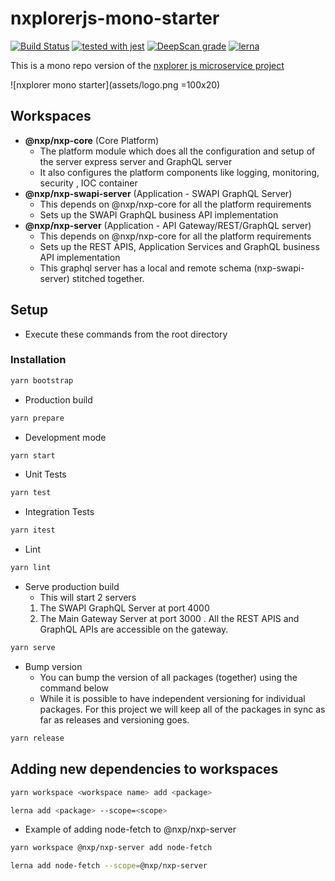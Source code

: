 # nxplorerjs-mono-starter

[![Build Status](https://travis-ci.org/ERS-HCL/nxplorerjs-mono-starter.svg?branch=master)](https://travis-ci.org/ERS-HCL/nxplorerjs-mono-starter)
[![tested with jest](https://img.shields.io/badge/tested_with-jest-99424f.svg)](https://github.com/facebook/jest)
[![DeepScan grade](https://deepscan.io/api/projects/2898/branches/21962/badge/grade.svg)](https://deepscan.io/dashboard#view=project&pid=2898&bid=21962)
[![lerna](https://img.shields.io/badge/maintained%20with-lerna-cc00ff.svg)](https://lernajs.io/)

This is a mono repo version of the [nxplorer js microservice project](https://github.com/ERS-HCL/nxplorerjs-microservice-starter)

![nxplorer mono starter](assets/logo.png =100x20)

## Workspaces

- **@nxp/nxp-core** (Core Platform)
  - The platform module which does all the configuration and setup of the server express server and GraphQL server
  - It also configures the platform components like logging, monitoring, security , IOC container
- **@nxp/nxp-swapi-server** (Application - SWAPI GraphQL Server)
  - This depends on @nxp/nxp-core for all the platform requirements
  - Sets up the SWAPI GraphQL business API implementation
- **@nxp/nxp-server** (Application - API Gateway/REST/GraphQL server)
  - This depends on @nxp/nxp-core for all the platform requirements
  - Sets up the REST APIS, Application Services and GraphQL business API implementation
  - This graphql server has a local and remote schema (nxp-swapi-server) stitched together.

## Setup

- Execute these commands from the root directory

### Installation

```bash
yarn bootstrap
```

- Production build

```bash
yarn prepare
```

- Development mode

```bash
yarn start
```

- Unit Tests

```bash
yarn test
```

- Integration Tests

```bash
yarn itest
```

- Lint

```bash
yarn lint
```

- Serve production build
  - This will start 2 servers
  1.  The SWAPI GraphQL Server at port 4000
  2.  The Main Gateway Server at port 3000 . All the REST APIS and GraphQL APIs are accessible on the gateway.

```bash
yarn serve
```

- Bump version
  - You can bump the version of all packages (together) using the command below
  - While it is possible to have independent versioning for individual packages. For this project we will keep all of the packages in sync as far as releases and versioning goes.

```bash
yarn release
```

## Adding new dependencies to workspaces

```bash
yarn workspace <workspace name> add <package>
```

```bash
lerna add <package> --scope=<scope>
```

- Example of adding node-fetch to @nxp/nxp-server

```bash
yarn workspace @nxp/nxp-server add node-fetch
```

```bash
lerna add node-fetch --scope=@nxp/nxp-server
```
